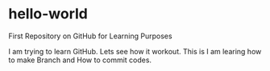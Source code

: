 # hello-world
First Repository on GitHub for Learning Purposes

I am trying to learn GitHub. Lets see how it workout. 
This is I am learing how to make Branch and How to commit codes. 

